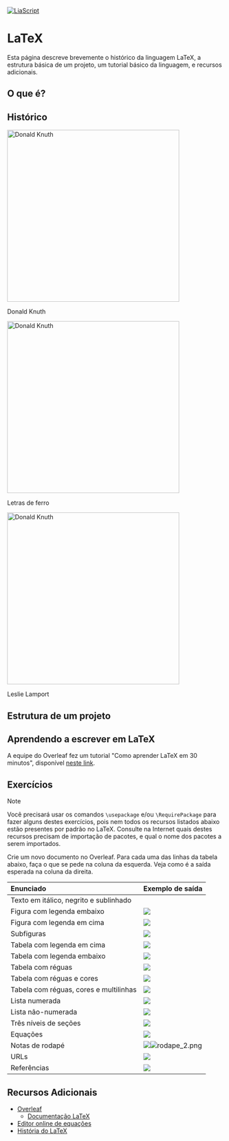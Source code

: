 [![LiaScript](https://raw.githubusercontent.com/LiaScript/LiaScript/master/badges/course.svg)](https://liascript.github.io/course/?https://raw.githubusercontent.com/CTISM-Prof-Henry/research/main/capitulos/LATEX.md)

# LaTeX

Esta página descreve brevemente o histórico da linguagem LaTeX, a estrutura básica de um projeto, um tutorial básico 
da linguagem, e recursos adicionais.

## O que é?

## Histórico

<img alt="Donald Knuth" src="imagens/latex/donald_knuth.jpg" width="400px">

Donald Knuth

<img alt="Donald Knuth" src="imagens/latex/iron_cast_printer.jpg" width="400px">

Letras de ferro

<img alt="Donald Knuth" src="imagens/latex/leslie_lamport.jpg" width="400px">

Leslie Lamport

## Estrutura de um projeto



## Aprendendo a escrever em LaTeX

A equipe do Overleaf fez um tutorial "Como aprender LaTeX em 30 minutos", disponível 
[neste link](https://www.overleaf.com/learn/latex/Learn_LaTeX_in_30_minutes).

## Exercícios

> [!NOTE]
> Você precisará usar os comandos `\usepackage` e/ou `\RequirePackage` para fazer alguns destes exercícios, pois nem 
> todos os recursos listados abaixo estão presentes por padrão no LaTeX.
> Consulte na Internet quais destes recursos precisam de importação de pacotes, e qual o nome dos pacotes a serem 
> importados.

Crie um novo documento no Overleaf. Para cada uma das linhas da tabela abaixo, faça o que se pede na coluna da esquerda.
Veja como é a saída esperada na coluna da direita.

| Enunciado                              | Exemplo de saída                                                           |
|:---------------------------------------|:---------------------------------------------------------------------------|
| Texto em itálico, negrito e sublinhado |                                                                            |
| Figura com legenda embaixo             | ![](imagens/latex/charmander_legenda_embaixo.png)                          |
| Figura com legenda em cima             | ![](imagens/latex/charmander_legenda_emcima.png)                           | 
| Subfiguras                             | ![](imagens/latex/subfiguras.png)                                          |
| Tabela com legenda em cima             | ![](imagens/latex/tabela_legenda_emcima.png)                               |
| Tabela com legenda embaixo             | ![](imagens/latex/tabela_legenda_embaixo.png)                              |
| Tabela com réguas                      | ![](imagens/latex/tabela_rulers.png)                                       |
| Tabela com réguas e cores              | ![](imagens/latex/tabela_rulers_colors.png)                                |
| Tabela com réguas, cores e multilinhas | ![](imagens/latex/tabela_rulers_colors_multirow.png)                       |
| Lista numerada                         | ![](imagens/latex/lista_numerada.png)                                      |
| Lista não-numerada                     | ![](imagens/latex/lista_nao_numerada.png)                                  |
| Três níveis de seções                  | ![](imagens/latex/secoes.png)                                              |
| Equações                               | ![](imagens/latex/equacao.png)                                             |
| Notas de rodapé                        | ![](imagens/latex/rodape_1.png)![rodape_2.png](imagens/latex/rodape_2.png) |
| URLs                                   | ![](imagens/latex/rodape_2.png)                                            |
| Referências                            | ![](imagens/latex/citacao.png)                                             |


## Recursos Adicionais

* [Overleaf](https://www.overleaf.com)
  * [Documentação LaTeX](https://www.overleaf.com/learn)
* [Editor online de equações](https://editor.codecogs.com/)
* [História do LaTeX](https://www.youtube.com/watch?v=9eLjt5Lrocw)